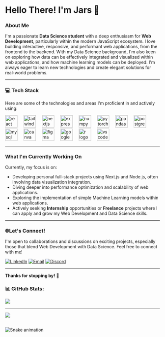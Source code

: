 # Hello There! I'm Jars 👋

### About Me

I'm a passionate **Data Science student** with a deep enthusiasm for **Web Development**, particularly within the modern JavaScript ecosystem. I love building interactive, responsive, and performant web applications, from the frontend to the backend. With my Data Science background, I'm also keen on exploring how data can be effectively integrated and visualized within web applications, and how machine learning models can be deployed. I'm always eager to learn new technologies and create elegant solutions for real-world problems.

---

### 💻 Tech Stack

Here are some of the technologies and areas I'm proficient in and actively using:
<div align="left">
  <img src="https://cdn.jsdelivr.net/gh/devicons/devicon/icons/react/react-original.svg" height="40" alt="react logo"  />
  <img width="12" />
  <img src="https://cdn.simpleicons.org/tailwindcss/06B6D4" height="40" alt="tailwindcss logo"  />
  <img width="12" />
  <img src="https://cdn.jsdelivr.net/gh/devicons/devicon/icons/nextjs/nextjs-original.svg" height="40" alt="nextjs logo"  />
  <img width="12" />
  <img src="https://cdn.jsdelivr.net/gh/devicons/devicon/icons/express/express-original.svg" height="40" alt="express logo"  />
  <img width="12" />
  <img src="https://cdn.jsdelivr.net/gh/devicons/devicon/icons/numpy/numpy-original.svg" height="40" alt="numpy logo"  />
  <img width="12" />
  <img src="https://cdn.jsdelivr.net/gh/devicons/devicon/icons/pytorch/pytorch-original.svg" height="40" alt="pytorch logo"  />
  <img width="12" />
  <img src="https://cdn.jsdelivr.net/gh/devicons/devicon/icons/pandas/pandas-original.svg" height="40" alt="pandas logo"  />
  <img width="12" />
  <img src="https://cdn.jsdelivr.net/gh/devicons/devicon/icons/postgresql/postgresql-original.svg" height="40" alt="postgresql logo"  />
  <img width="12" />
  <img src="https://cdn.jsdelivr.net/gh/devicons/devicon/icons/mysql/mysql-original.svg" height="40" alt="mysql logo"  />
  <img width="12" />
  <img src="https://cdn.jsdelivr.net/gh/devicons/devicon/icons/canva/canva-original.svg" height="40" alt="canva logo"  />
  <img width="12" />
  <img src="https://skillicons.dev/icons?i=figma" height="40" alt="figma logo"  />
  <img width="12" />
  <img src="https://cdn.jsdelivr.net/gh/devicons/devicon/icons/googlecloud/googlecloud-original.svg" height="40" alt="googlecloud logo"  />
  <img width="12" />
  <img src="https://cdn.jsdelivr.net/gh/devicons/devicon/icons/r/r-original.svg" height="40" alt="r logo"  />
  <img width="12" />
  <img src="https://cdn.jsdelivr.net/gh/devicons/devicon/icons/vscode/vscode-original.svg" height="40" alt="vscode logo"  />
</div>


---

### What I'm Currently Working On

Currently, my focus is on:
-   Developing personal full-stack projects using Next.js and Node.js, often involving data visualization integration.
-   Diving deeper into performance optimization and scalability of web applications.
-   Exploring the implementation of simple Machine Learning models within web applications.
-   Actively seeking **Internship** opportunities or **Freelance** projects where I can apply and grow my Web Development and Data Science skills.

---

### 🌐Let's Connect!

I'm open to collaborations and discussions on exciting projects, especially those that blend Web Development with Data Science. Feel free to connect with me!

[![LinkedIn](https://img.shields.io/badge/LinkedIn-%230077B5.svg?&style=for-the-badge&logo=linkedin&logoColor=white)](https://www.linkedin.com/in/your-linkedin-profile-url)
[![Email](https://img.shields.io/badge/Email-D14836?style=for-the-badge&logo=gmail&logoColor=white)](mailto:your-email@example.com)
[![Discord](https://img.shields.io/badge/Discord-%237289DA.svg?&style=for-the-badge&logo=discord&logoColor=white)](https://discord.gg/https://discord.gg/https://discord.gg/eN8sq5Vj)

---

**Thanks for stopping by!** 🙏

### 📊 GitHub Stats:
![](https://github-readme-streak-stats.herokuapp.com/?user=JARS-17&theme=dark&hide_border=false)<br/>


---
[![](https://visitcount.itsvg.in/api?id=JARS-17&icon=0&color=0)](https://visitcount.itsvg.in)




<br clear="both"> 
<img src="https://raw.githubusercontent.com/maurodesouza/maurodesouza/output/snake.svg" alt="Snake animation" />

